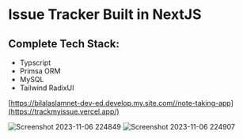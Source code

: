 # Issue Tracker Built in NextJS 

## Complete Tech Stack:

- Typscript
- Primsa ORM
- MySQL
- Tailwind RadixUI 

[https://bilalaslamnet-dev-ed.develop.my.site.com//note-taking-app](https://trackmyissue.vercel.app/)


![Screenshot 2023-11-06 224849](https://github.com/abilal82/issue-tracker/assets/46030291/afadaac0-1ea4-4f1a-aa01-db52c313fc8d)
![Screenshot 2023-11-06 224907](https://github.com/abilal82/issue-tracker/assets/46030291/430b0b0c-181f-40f3-be53-2306222a5914)
